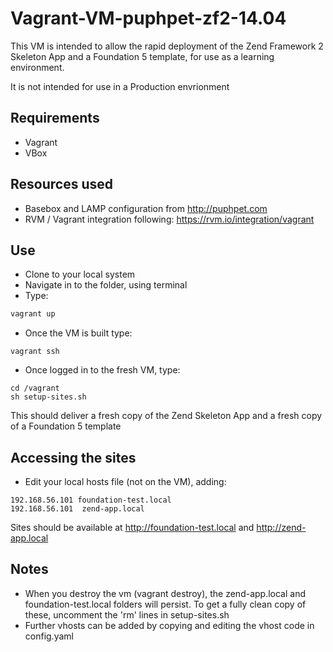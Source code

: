 Vagrant-VM-puphpet-zf2-14.04
============================

This VM is intended to allow the rapid deployment of the Zend Framework 2 Skeleton App and a Foundation 5 template, for use as a learning environment.

It is not intended for use in a Production envrionment

## Requirements

* Vagrant
* VBox

## Resources used

* Basebox and LAMP configuration from http://puphpet.com
* RVM / Vagrant integration following: https://rvm.io/integration/vagrant

## Use

* Clone to your local system
* Navigate in to the folder, using terminal
* Type:
```bash
vagrant up
```
* Once the VM is built type:
```
vagrant ssh
```
* Once logged in to the fresh VM, type:
```
cd /vagrant
sh setup-sites.sh
```

This should deliver a fresh copy of the Zend Skeleton App and a fresh copy of a Foundation 5 template

## Accessing the sites

* Edit your local hosts file (not on the VM), adding:
```
192.168.56.101 foundation-test.local
192.168.56.101  zend-app.local
```

Sites should be available at http://foundation-test.local and http://zend-app.local

## Notes

* When you destroy the vm (vagrant destroy), the zend-app.local and foundation-test.local folders will persist. To get a fully clean copy of these, uncomment the 'rm' lines in setup-sites.sh
* Further vhosts can be added by copying and editing the vhost code in config.yaml
